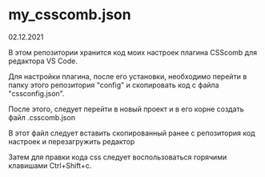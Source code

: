 # my_csscomb.json

<p>02.12.2021</p>
<p>В этом репозитории хранится код моих настроек плагина CSScomb для редактора VS Code.</p>
<p>Для настройки плагина, после его установки, необходимо перейти в папку этого репозитория "config"
  и скопировать код с файла "cssconfig.json".
<p>После этого, следует перейти в новый проект и в его корне создать файл .csscomb.json</p>
<p>В этот файл следует вставить скопированный ранее с репозитория код настроек и перезагружить редактор</p>
<p>Затем для правки кода css следует воспользоваться горячими клавишами Ctrl+Shift+c.</p>
